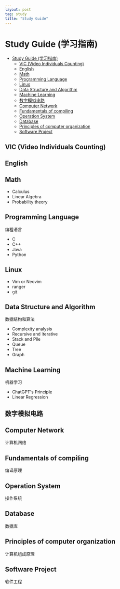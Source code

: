 ```yaml
---
layout: post
tag: study
title: "Study Guide"
---
```



# Study Guide  (学习指南)

- [Study Guide  (学习指南)](#study-guide--学习指南)
  - [VIC  (Video Individuals Counting)](#vic--video-individuals-counting)
  - [English](#english)
  - [Math](#math)
  - [Programming Language](#programming-language)
  - [Linux](#linux)
  - [Data Structure and Algorithm](#data-structure-and-algorithm)
  - [Machine Learning](#machine-learning)
  - [数字模拟电路](#数字模拟电路)
  - [Computer Network](#computer-network)
  - [Fundamentals of compiling](#fundamentals-of-compiling)
  - [Operation System](#operation-system)
  - [Database](#database)
  - [Principles of computer organization](#principles-of-computer-organization)
  - [Software Project](#software-project)

## VIC  (Video Individuals Counting)
 
## English
## Math
- Calculus
- Linear Algebra
- Probability theory

## Programming Language  
编程语言

- C
- C++
- Java
- Python

## Linux
- Vim or Neovim
- ranger
- git

## Data Structure and Algorithm  
数据结构和算法

- Complexity analysis
- Recursive and Iterative
- Stack and Pile
- Queue
- Tree
- Graph


## Machine Learning  
机器学习

- ChatGPT's Principle
- Linear Regression

## 数字模拟电路
## Computer Network  
计算机网络
## Fundamentals of compiling  
编译原理
## Operation System  
操作系统
## Database  
数据库
## Principles of computer organization  
计算机组成原理
## Software Project  
软件工程
